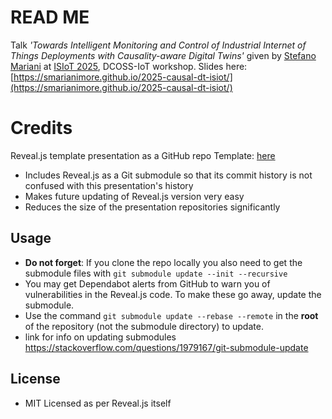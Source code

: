 # READ ME

Talk *'Towards Intelligent Monitoring and Control of Industrial Internet of Things Deployments with Causality-aware Digital Twins'* given by [Stefano Mariani](https://smarianimore.github.io) at [ISIoT 2025](https://sites.google.com/view/isiot-2025), DCOSS-IoT workshop. 
Slides here: [https://smarianimore.github.io/2025-causal-dt-isiot/](https://smarianimore.github.io/2025-causal-dt-isiot/)

# Credits

Reveal.js template presentation as a GitHub repo Template: [here](https://github.com/pacharanero/create-new-revealjs-template)

* Includes Reveal.js as a Git submodule so that its commit history is not confused with this presentation's history
* Makes future updating of Reveal.js version very easy
* Reduces the size of the presentation repositories significantly

## Usage

* **Do not forget**: If you clone the repo locally you also need to get the submodule files with `git submodule update --init --recursive`
* You may get Dependabot alerts from GitHub to warn you of vulnerabilities in the Reveal.js code. To make these go away, update the submodule.
* Use the command `git submodule update --rebase --remote` in the **root** of the repository (not the submodule directory) to update.
* link for info on updating submodules https://stackoverflow.com/questions/1979167/git-submodule-update

## License

* MIT Licensed as per Reveal.js itself 
